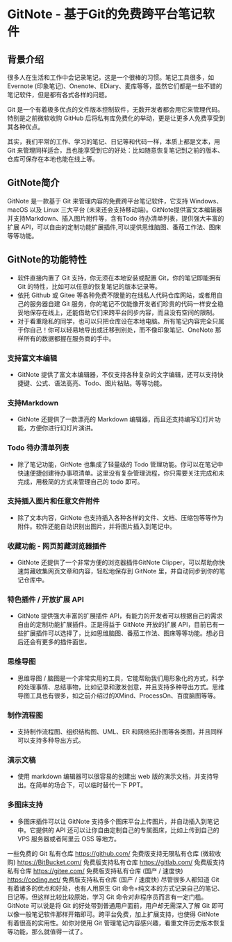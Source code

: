 # GitNote - 基于Git的免费跨平台笔记软件

## 背景介绍

很多人在生活和工作中会记录笔记，这是一个很棒的习惯。笔记工具很多，如 Evernote (印象笔记)、Onenote、EDiary、麦库等等，虽然它们都是一些不错的笔记软件，但是都有各式各样的问题。

Git 是一个有着极多优点的文件版本控制软件，无数开发者都会用它来管理代码。特别是之前微软收购 GitHub 后将私有库免费化的举动，更是让更多人免费享受到其各种优点。

其实，我们平常的工作、学习的笔记、日记等和代码一样，本质上都是文本，用 Git 来管理同样适合，且也能享受到它的好处：比如随意恢复笔记到之前的版本、仓库可保存在本地也能在线上等。


## GitNote简介

GitNote 是一款基于 Git 来管理内容的免费跨平台笔记软件，它支持 Windows、macOS 以及 Linux 三大平台 (未来还会支持移动端)。GitNote提供富文本编辑器并支持Markdown、插入图片附件等，含有Todo 待办清单列表，提供强大丰富的扩展 API，可以自由的定制功能扩展插件,可以提供思维脑图、番茄工作法、图床等等功能。


## GitNote的功能特性

- 软件直接内置了 Git 支持，你无须在本地安装或配置 Git，你的笔记即能拥有 Git 的特性，比如可以任意的恢复笔记的版本记录等。
- 依托 Github 或 Gitee 等各种免费不限量的在线私人代码仓库网站，或者用自己的服务器自建 Git 服务，你的笔记不仅能像开发者们珍贵的代码一样安全稳妥地保存在线上，还能借助它们来跨平台同步内容，而且没有空间的限制。
- 对于看重隐私的同学，也可以只把仓库设在本地电脑。所有笔记内容完全只属于你自己！你可以轻易地导出或迁移到别处，而不像印象笔记、OneNote 那样所有的数据都握在服务商的手中。

### 支持富文本编辑

- GitNote 提供了富文本编辑器，不仅支持各种复杂的文字编辑，还可以支持快捷键、公式、语法高亮、Todo、图片粘贴。等等功能。

### 支持Markdown

- GitNote 还提供了一款漂亮的 Markdown 编辑器，而且还支持编写幻灯片功能，方便你进行幻灯片演讲。

### Todo 待办清单列表

- 除了笔记功能，GitNote 也集成了轻量级的 Todo 管理功能。你可以在笔记中快速便捷创建待办事项清单。这里没有复杂管理流程，你只需要关注完成和未完成，用极简的方式来管理自己的 todo 即可。

### 支持插入图片和任意文件附件

- 除了文本内容，GitNote 也支持插入各种各样的文件、文档、压缩包等等作为附件。软件还能自动识别出图片，并将图片插入到笔记中。

### 收藏功能 - 网页剪藏浏览器插件

- GitNote 还提供了一个非常方便的浏览器插件GitNote Clipper，可以帮助你快速剪藏收集网页文章和内容，轻松地保存到 GitNote 里，并自动同步到你的笔记仓库中。

### 特色插件 / 开放扩展 API

- GitNote 提供强大丰富的扩展插件 API，有能力的开发者可以根据自己的需求自由的定制功能扩展插件。正是得益于 GitNote 开放的扩展 API，目前已有一些扩展插件可以选择了，比如思维脑图、番茄工作法、图床等等功能。想必日后还会有更多的插件面世。

### 思维导图

- 思维导图 / 脑图是一个非常实用的工具，它能帮助我们用形象化的方式，科学的处理事情、总结事物，比如记录和激发创意，并且支持多种导出方式。思维导图工具也有很多，如之前介绍过的XMind、ProcessOn、百度脑图等等。


### 制作流程图

- 支持制作流程图、组织结构图、UML、ER 和网络拓扑图等各类图，并且同样可以支持多种导出方式。


### 演示文稿

- 使用 markdown 编辑器可以很容易的创建出 web 版的演示文档，并支持导出。在简单的场合下，可以临时替代一下 PPT。


### 多图床支持

- 多图床插件可以让 GitNote 支持多个图床平台上传图片，并自动插入到笔记中。它提供的 API 还可以让你自由定制自己的专属图床，比如上传到自己的 VPS 服务器或者阿里云 OSS 等地方。


一些免费的 Git 私有仓库
https://github.com/ 免费版支持无限私有仓库 (微软收购)
https://BitBucket.com/ 免费版支持私有仓库
https://gitlab.com/ 免费版支持私有仓库
https://gitee.com/ 免费版支持私有仓库 (国产 / 速度快)
https://coding.net/ 免费版支持私有仓库 (国产 / 速度快)
尽管很多人都知道 Git 有着诸多的优点和好处，也有人用原生 Git 命令+纯文本的方式记录自己的笔记、日记等。但这样比较比较原始，学习 Git 命令对非程序员而言有一定门槛。GitNote 可以说是将 Git 的好处带到普通用户面前，用户却无需深入了解 Git 即可以像一般笔记软件那样开箱即可。跨平台免费，加上扩展支持，也使得 GitNote 有着很高的实用性。如你对使用 Git 管理笔记内容感兴趣，看重文件历史版本恢复等功能，那么就值得一试了。